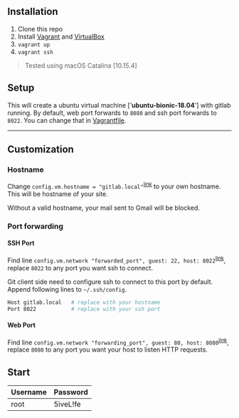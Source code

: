 ## Installation

1. Clone this repo
2. Install [Vagrant](http://www.vagrantup.com/) and [VirtualBox](https://www.virtualbox.org/)
3. `vagrant up`
4. `vagrant ssh`

> Tested using macOS Catalina [10.15.4]

## Setup

This will create a ubuntu virtual machine ['**ubuntu-bionic-18.04**'] with gitlab running. By default, web port forwards to `8080` and ssh port forwards to `8022`. You can change that in [Vagrantfile](Vagrantfile#L26~L27).

---

## Customization

### Hostname

Change `config.vm.hostname = "gitlab.local"`<sup>[link](Vagrantfile#L16)</sup> to your own hostname. This will be hostname of your site.

Without a valid hostname, your mail sent to Gmail will be blocked.

### Port forwarding

#### SSH Port

Find line `config.vm.network "forwarded_port", guest: 22, host: 8022`<sup>[link](Vagrantfile#L27)</sup>, replace `8022` to any port you want ssh to connect.

Git client side need to configure ssh to connect to this port by default. Append following lines to `~/.ssh/config`.

```sh
Host gitlab.local 	# replace with your hostname
Port 8022 			# replace with your ssh port
```

#### Web Port

Find line `config.vm.network "forwarding_port", guest: 80, host: 8080`<sup>[link](Vagrantfile#L26)</sup>, replace `8080` to any port you want your host to listen HTTP requests.

## Start

Username | Password
---------|-----------
root     | 5iveL!fe   
